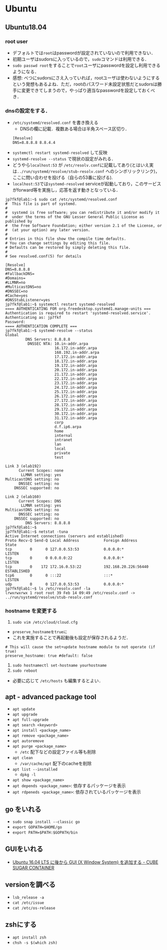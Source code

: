 # Ubuntu

## Ubuntu18.04

### root user
- デフォルトでは`root`はpasswordが設定されていないので利用できない．
- 初期ユーザはsudorsに入っているので，`sudo`コマンドは利用できる．
- `sudo passwd root`をすることで`root`ユーザにpasswordを設定し利用できるようになる．
- 感想: べつにsudorsにさえ入っていれば，rootユーザは使わないようにするという発想もあるよね．ただ，rootのパスワード未設定状態だとsudorsは勝手に変更できてしまうので，やっぱり適当なpasswordを設定しておくべき．

### dnsの設定をする．
- `/etc/systemd/resolved.conf` を書き換える
  - DNSの欄に記載．複数ある場合は半角スペース区切り．
  ```
  [Resolve]
  DNS=8.8.8.8 8.8.4.4
  ```
- `systemctl restart systemd-resolved` して反映
- `systemd-resolve --status` で現状の設定がみれる．
- どうやら`localhost:53` が `/etc/resolv.conf`に記載してあり(とはいえ実は`../run/systemd/resolve/stub-resolv.conf` へのシンボリックリンク)，ここに問い合わせを投げる（自らの53番に投げる).
- `localhost:53`では`systemd-resolved` serviceが起動しており，このサービスがforward等を実施し，応答を返す動きとなっている．
```
jp7fkf@lab1:~$ sudo cat /etc/systemd/resolved.conf
#  This file is part of systemd.
#
#  systemd is free software; you can redistribute it and/or modify it
#  under the terms of the GNU Lesser General Public License as published by
#  the Free Software Foundation; either version 2.1 of the License, or
#  (at your option) any later version.
#
# Entries in this file show the compile time defaults.
# You can change settings by editing this file.
# Defaults can be restored by simply deleting this file.
#
# See resolved.conf(5) for details

[Resolve]
DNS=8.8.8.8
#FallbackDNS=
#Domains=
#LLMNR=no
#MulticastDNS=no
#DNSSEC=no
#Cache=yes
#DNSStubListener=yes
jp7fkf@lab1:~$ systemctl restart systemd-resolved
==== AUTHENTICATING FOR org.freedesktop.systemd1.manage-units ===
Authentication is required to restart 'systemd-resolved.service'.
Authenticating as: jp7fkf
Password:
==== AUTHENTICATION COMPLETE ===
jp7fkf@lab1:~$ systemd-resolve --status
Global
         DNS Servers: 8.8.8.8
          DNSSEC NTA: 10.in-addr.arpa
                      16.172.in-addr.arpa
                      168.192.in-addr.arpa
                      17.172.in-addr.arpa
                      18.172.in-addr.arpa
                      19.172.in-addr.arpa
                      20.172.in-addr.arpa
                      21.172.in-addr.arpa
                      22.172.in-addr.arpa
                      23.172.in-addr.arpa
                      24.172.in-addr.arpa
                      25.172.in-addr.arpa
                      26.172.in-addr.arpa
                      27.172.in-addr.arpa
                      28.172.in-addr.arpa
                      29.172.in-addr.arpa
                      30.172.in-addr.arpa
                      31.172.in-addr.arpa
                      corp
                      d.f.ip6.arpa
                      home
                      internal
                      intranet
                      lan
                      local
                      private
                      test

Link 3 (elab192)
      Current Scopes: none
       LLMNR setting: yes
MulticastDNS setting: no
      DNSSEC setting: no
    DNSSEC supported: no

Link 2 (elab160)
      Current Scopes: DNS
       LLMNR setting: yes
MulticastDNS setting: no
      DNSSEC setting: no
    DNSSEC supported: no
         DNS Servers: 8.8.8.8
jp7fkf@lab1:~$
jp7fkf@lab1:~$ netstat -tuna
Active Internet connections (servers and established)
Proto Recv-Q Send-Q Local Address           Foreign Address         State
tcp        0      0 127.0.0.53:53           0.0.0.0:*               LISTEN
tcp        0      0 0.0.0.0:22              0.0.0.0:*               LISTEN
tcp        0    172 172.16.0.53:22          192.168.20.226:56440    ESTABLISHED
tcp6       0      0 :::22                   :::*                    LISTEN
udp        0      0 127.0.0.53:53           0.0.0.0:*
jp7fkf@lab1:~$ ls /etc/resolv.conf -la
lrwxrwxrwx 1 root root 39 Feb 14 09:49 /etc/resolv.conf -> ../run/systemd/resolve/stub-resolv.conf
```

### hostname を変更する
1. `sudo vim /etc/cloud/cloud.cfg`
  - `preserve_hostnameをtrueに`
  - これを実施することで再起動後も設定が保存されるようだ．
  ```
  # This will cause the set+update hostname module to not operate (if true)
  preserve_hostname: true #default: false
  ```
1. `sudo hostnamectl set-hostname yourhostname`
1. `sudo reboot`
- 必要に応じて `/etc/hosts` も編集するとよい．

## apt - advanced package tool
- `apt update`
- `apt upgrade`
- `apt full-upgrade`
- `apt search <keyword>`
- `apt install <package_name>`
- `apt remove <package_name>`
- `apt autoremove`
- `apt purge <package_name>`
  - `/etc` 配下などの設定ファイル等も削除
- `apt clean`
  - `/var/cache/apt` 配下のcacheを削除
- `apt list --installed`
  - `dpkg -l`
- `apt show <package_name>`
- `apt depends <package_name>`: 依存するパッケージを表示
- `apt rdpeneds <package_name>`: 依存されているパッケージを表示

## go をいれる
- `sudo snap install --classic go`
- `export GOPATH=$HOME/go`
- `export
PATH=$PATH:$GOPATH/bin`

## GUIをいれる
- [Ubuntu 16.04 LTS に後から GUI (X Window System) を追加する - CUBE SUGAR CONTAINER](https://blog.amedama.jp/entry/2016/11/30/155238)

## versionを調べる
- `lsb_release -a`
- `cat /etc/issue`
- `cat /etc/os-release`

## zshにする
- `apt install zsh`
- `chsh -s $(which zsh)`
